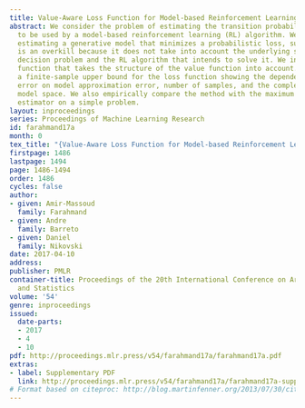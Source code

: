 ```yaml
---
title: Value-Aware Loss Function for Model-based Reinforcement Learning
abstract: We consider the problem of estimating the transition probability kernel
  to be used by a model-based reinforcement learning (RL) algorithm. We argue that
  estimating a generative model that minimizes a probabilistic loss, such as the log-loss,
  is an overkill because it does not take into account the underlying structure of
  decision problem and the RL algorithm that intends to solve it. We introduce a loss
  function that takes the structure of the value function into account. We provide
  a finite-sample upper bound for the loss function showing the dependence of the
  error on model approximation error, number of samples, and the complexity of the
  model space. We also empirically compare the method with the maximum likelihood
  estimator on a simple problem.
layout: inproceedings
series: Proceedings of Machine Learning Research
id: farahmand17a
month: 0
tex_title: "{Value-Aware Loss Function for Model-based Reinforcement Learning}"
firstpage: 1486
lastpage: 1494
page: 1486-1494
order: 1486
cycles: false
author:
- given: Amir-Massoud
  family: Farahmand
- given: Andre
  family: Barreto
- given: Daniel
  family: Nikovski
date: 2017-04-10
address: 
publisher: PMLR
container-title: Proceedings of the 20th International Conference on Artificial Intelligence
  and Statistics
volume: '54'
genre: inproceedings
issued:
  date-parts:
  - 2017
  - 4
  - 10
pdf: http://proceedings.mlr.press/v54/farahmand17a/farahmand17a.pdf
extras:
- label: Supplementary PDF
  link: http://proceedings.mlr.press/v54/farahmand17a/farahmand17a-supp.pdf
# Format based on citeproc: http://blog.martinfenner.org/2013/07/30/citeproc-yaml-for-bibliographies/
---
```

